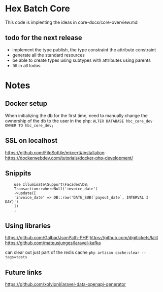 # Hex Batch Core

This code is implenting the ideas in core-docs/core-overview.md

## todo for the next release
* implement the type publish, the type constraint the attribute constraint
* generate all the standard resources
* be able to create types using subtypes with attributes using parents
* fill in all todos

# Notes

## Docker setup

When initializing the db for the first time, need to manually change the ownership of the db to the user in the php:
`ALTER DATABASE hbc_core_dev OWNER TO hbc_core_dev;`

## SSL on localhost
https://github.com/FiloSottile/mkcert#installation
https://dockerwebdev.com/tutorials/docker-php-development/

## Snippits 

        use Illuminate\Support\Facades\DB;
        Transaction::whereNull('invoice_date')
        ->update([
        'invoice_date' => DB::raw('DATE_SUB(`payout_date`, INTERVAL 3 DAY)')
        ])
        ;

## Using libraries

https://github.com/Galbar/JsonPath-PHP
https://github.com/digitickets/lalit
https://github.com/mateusjunges/laravel-kafka

can clear out just part of the redis cache `php artisan cache:clear --tags=tests`



## Future links

https://github.com/xolvionl/laravel-data-openapi-generator

